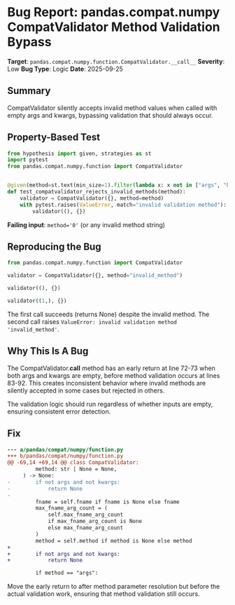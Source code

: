 # Bug Report: pandas.compat.numpy CompatValidator Method Validation Bypass

**Target**: `pandas.compat.numpy.function.CompatValidator.__call__`
**Severity**: Low
**Bug Type**: Logic
**Date**: 2025-09-25

## Summary

CompatValidator silently accepts invalid method values when called with empty args and kwargs, bypassing validation that should always occur.

## Property-Based Test

```python
from hypothesis import given, strategies as st
import pytest
from pandas.compat.numpy.function import CompatValidator


@given(method=st.text(min_size=1).filter(lambda x: x not in ["args", "kwargs", "both"]))
def test_compatvalidator_rejects_invalid_methods(method):
    validator = CompatValidator({}, method=method)
    with pytest.raises(ValueError, match="invalid validation method"):
        validator((), {})
```

**Failing input**: `method='0'` (or any invalid method string)

## Reproducing the Bug

```python
from pandas.compat.numpy.function import CompatValidator

validator = CompatValidator({}, method="invalid_method")

validator((), {})

validator((1,), {})
```

The first call succeeds (returns None) despite the invalid method. The second call raises `ValueError: invalid validation method 'invalid_method'`.

## Why This Is A Bug

The CompatValidator.__call__ method has an early return at line 72-73 when both args and kwargs are empty, before method validation occurs at lines 83-92. This creates inconsistent behavior where invalid methods are silently accepted in some cases but rejected in others.

The validation logic should run regardless of whether inputs are empty, ensuring consistent error detection.

## Fix

```diff
--- a/pandas/compat/numpy/function.py
+++ b/pandas/compat/numpy/function.py
@@ -69,14 +69,14 @@ class CompatValidator:
         method: str | None = None,
     ) -> None:
-        if not args and not kwargs:
-            return None
-
         fname = self.fname if fname is None else fname
         max_fname_arg_count = (
             self.max_fname_arg_count
             if max_fname_arg_count is None
             else max_fname_arg_count
         )
         method = self.method if method is None else method
+
+        if not args and not kwargs:
+            return None

         if method == "args":
```

Move the early return to after method parameter resolution but before the actual validation work, ensuring that method validation still occurs.